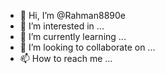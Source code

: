 - 👋 Hi, I’m @Rahman8890e
- 👀 I’m interested in ...
- 🌱 I’m currently learning ...
- 💞️ I’m looking to collaborate on ...
- 📫 How to reach me ...

<!---
Rahman8890e/Rahman8890e is a ✨ special ✨ repository because its `README.md` (this file) appears on your GitHub profile.
You can click the Preview link to take a look at your changes.
--->
